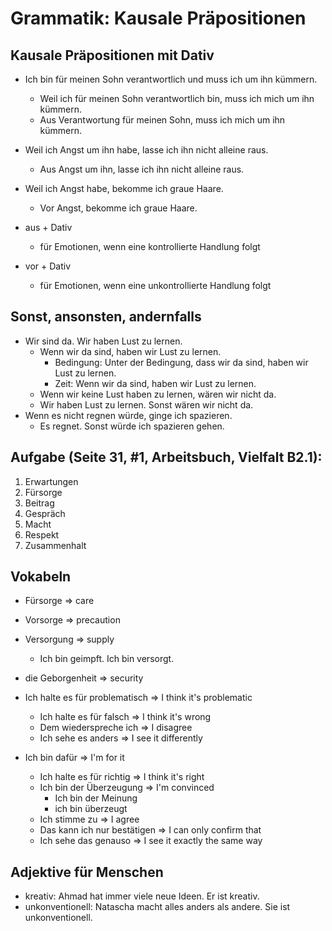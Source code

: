 # Grammatik: Kausale Präpositionen

## Kausale Präpositionen mit Dativ

- Ich bin für meinen Sohn verantwortlich und muss ich um ihn kümmern.
  + Weil ich für meinen Sohn verantwortlich bin, muss ich mich um ihn kümmern.
  + Aus Verantwortung für meinen Sohn, muss ich mich um ihn kümmern.
- Weil ich Angst um ihn habe, lasse ich ihn nicht alleine raus.
  + Aus Angst um ihn, lasse ich ihn nicht alleine raus.
- Weil ich Angst habe, bekomme ich graue Haare.
  + Vor Angst, bekomme ich graue Haare.

- aus + Dativ
  - für Emotionen, wenn eine kontrollierte Handlung folgt
- vor + Dativ
  - für Emotionen, wenn eine unkontrollierte Handlung folgt

## Sonst, ansonsten, andernfalls

- Wir sind da. Wir haben Lust zu lernen.
  + Wenn wir da sind, haben wir Lust zu lernen.
    * Bedingung: Unter der Bedingung, dass wir da sind, haben wir Lust zu lernen.
    * Zeit: Wenn wir da sind, haben wir Lust zu lernen.
  + Wenn wir keine Lust haben zu lernen, wären wir nicht da.
  + Wir haben Lust zu lernen. Sonst wären wir nicht da.
- Wenn es nicht regnen würde, ginge ich spazieren.
  + Es regnet. Sonst würde ich spazieren gehen.

## Aufgabe (Seite 31, #1, Arbeitsbuch, Vielfalt B2.1):

1. Erwartungen
2. Fürsorge
3. Beitrag
4. Gespräch
5. Macht
6. Respekt
7. Zusammenhalt

## Vokabeln

- Fürsorge => care
- Vorsorge => precaution
- Versorgung => supply
  - Ich bin geimpft. Ich bin versorgt.
- die Geborgenheit => security

- Ich halte es für problematisch => I think it's problematic
  - Ich halte es für falsch => I think it's wrong
  - Dem wiederspreche ich => I disagree
  - Ich sehe es anders => I see it differently
- Ich bin dafür => I'm for it
  - Ich halte es für richtig => I think it's right
  - Ich bin der Überzeugung => I'm convinced
    - Ich bin der Meinung
    - ich bin überzeugt
  - Ich stimme zu => I agree
  - Das kann ich nur bestätigen => I can only confirm that
  - Ich sehe das genauso => I see it exactly the same way

## Adjektive für Menschen

- kreativ: Ahmad hat immer viele neue Ideen. Er ist kreativ.
- unkonventionell: Natascha macht alles anders als andere. Sie ist unkonventionell.